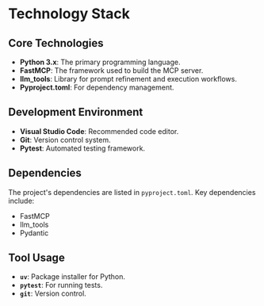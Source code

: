 # Technology Stack

## Core Technologies
- **Python 3.x**: The primary programming language.
- **FastMCP**: The framework used to build the MCP server.
- **llm_tools**: Library for prompt refinement and execution workflows.
- **Pyproject.toml**: For dependency management.

## Development Environment
- **Visual Studio Code**: Recommended code editor.
- **Git**: Version control system.
- **Pytest**: Automated testing framework.

## Dependencies
The project's dependencies are listed in `pyproject.toml`. Key dependencies include:
- FastMCP
- llm_tools
- Pydantic

## Tool Usage
- **`uv`**: Package installer for Python.
- **`pytest`**: For running tests.
- **`git`**: Version control.